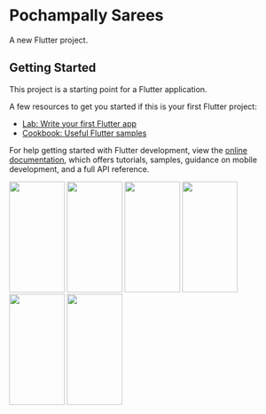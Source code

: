 # Pochampally Sarees

A new Flutter project.

## Getting Started

This project is a starting point for a Flutter application.

A few resources to get you started if this is your first Flutter project:

- [Lab: Write your first Flutter app](https://docs.flutter.dev/get-started/codelab)
- [Cookbook: Useful Flutter samples](https://docs.flutter.dev/cookbook)

For help getting started with Flutter development, view the
[online documentation](https://docs.flutter.dev/), which offers tutorials,
samples, guidance on mobile development, and a full API reference.

<img src="https://github.com/RahulYellantrawar/saree-shop/assets/138847160/3976fc05-e7f5-40fb-b235-ad5d8746efe2" width="100" height="200" />
<img src="https://github.com/RahulYellantrawar/saree-shop/assets/138847160/49c6850d-cc41-4582-a5b1-c3b933ae1518" width="100" height="200" />
<img src="https://github.com/RahulYellantrawar/saree-shop/assets/138847160/bf322cd2-b2d9-4c90-822f-c80a4e8f57a7" width="100" height="200" />
<img src="https://github.com/RahulYellantrawar/saree-shop/assets/138847160/71adfa51-a0db-4f42-83e8-e36f1a064f29" width="100" height="200" />
<img src="https://github.com/RahulYellantrawar/saree-shop/assets/138847160/6a2d1bf7-14f8-4957-a526-09820cc3f5dc" width="100" height="200" />
<img src="https://github.com/RahulYellantrawar/saree-shop/assets/138847160/721d84c8-ab8b-462d-921c-3d1de8eb94d2" width="100" height="200" />
